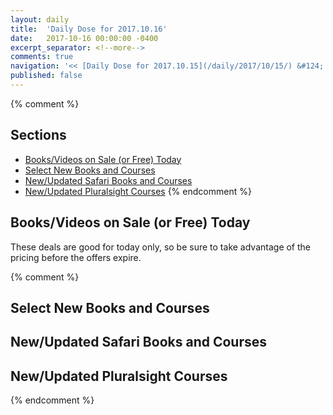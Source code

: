 ```yaml
---
layout: daily
title:  'Daily Dose for 2017.10.16'
date:   2017-10-16 00:00:00 -0400
excerpt_separator: <!--more-->
comments: true
navigation: '<< [Daily Dose for 2017.10.15](/daily/2017/10/15/) &#124; [Oct 2017](/daily/2017/10/) &#124; [2017](/daily/2017/) &#124; Daily Dose for 2017.10.17 >>'
published: false
---
```

{% comment %}
## Sections
* [Books/Videos on Sale (or Free) Today](#sale)
* [Select New Books and Courses](#select)
* [New/Updated Safari Books and Courses](#safari-new)
* [New/Updated Pluralsight Courses](#pluralsight-new)
{% endcomment %}

## <a name="sale"></a>Books/Videos on Sale (or Free) Today ##
These deals are good for today only, so be sure to take advantage of the pricing before the offers expire.

{% comment %}
## <a name="select"></a>Select New Books and Courses ##

## <a name="safari-new"></a>New/Updated Safari Books and Courses ## 

## <a name="pluralsight-new"></a>New/Updated Pluralsight Courses ## 
{% endcomment %}
